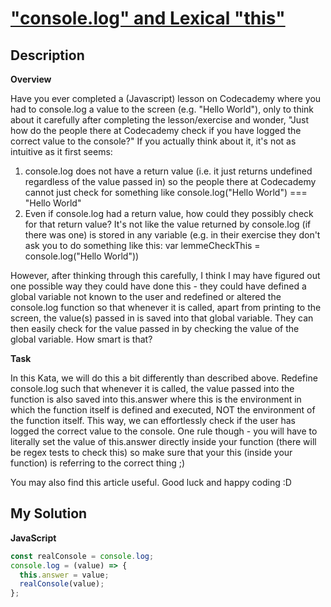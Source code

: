 # ["console.log" and Lexical "this"](https://www.codewars.com/kata/56fa93d36883c783ec0001d1)

## Description

**Overview**

Have you ever completed a (Javascript) lesson on Codecademy where you had to console.log a value to the screen (e.g. "Hello World"), only to think about it carefully after completing the lesson/exercise and wonder, "Just how do the people there at Codecademy check if you have logged the correct value to the console?" If you actually think about it, it's not as intuitive as it first seems:

1. console.log does not have a return value (i.e. it just returns undefined regardless of the value passed in) so the people there at Codecademy cannot just check for something like console.log("Hello World") === "Hello World"
2. Even if console.log had a return value, how could they possibly check for that return value? It's not like the value returned by console.log (if there was one) is stored in any variable (e.g. in their exercise they don't ask you to do something like this: var lemmeCheckThis = console.log("Hello World"))

However, after thinking through this carefully, I think I may have figured out one possible way they could have done this - they could have defined a global variable not known to the user and redefined or altered the console.log function so that whenever it is called, apart from printing to the screen, the value(s) passed in is saved into that global variable. They can then easily check for the value passed in by checking the value of the global variable. How smart is that?

**Task**

In this Kata, we will do this a bit differently than described above. Redefine console.log such that whenever it is called, the value passed into the function is also saved into this.answer where this is the environment in which the function itself is defined and executed, NOT the environment of the function itself. This way, we can effortlessly check if the user has logged the correct value to the console. One rule though - you will have to literally set the value of this.answer directly inside your function (there will be regex tests to check this) so make sure that your this (inside your function) is referring to the correct thing ;)

You may also find this article useful. Good luck and happy coding :D

## My Solution

**JavaScript**

```js
const realConsole = console.log;
console.log = (value) => {
  this.answer = value;
  realConsole(value);
};
```